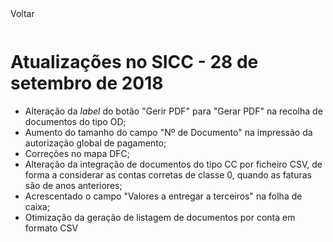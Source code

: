 <div style="width:100%; height:30px"><span onclick="loadMdDoc('atualizacoes', ['btnMenu'],'', null)" class="voltar">Voltar</span></div>

# Atualizações no SICC - 28 de setembro de 2018

- Alteração da _label_ do botão "Gerir PDF" para "Gerar PDF" na recolha de documentos do tipo OD;
- Aumento do tamanho do campo "Nº de Documento" na impressão da autorização global de pagamento;
- Correções no mapa DFC;
- Alteração da integração de documentos do tipo CC por ficheiro CSV, de forma a considerar as contas corretas de classe 0, quando as faturas são de anos anteriores;
- Acrescentado o campo "Valores a entregar a terceiros" na folha de caixa;
- Otimização da geração de listagem de documentos por conta em formato CSV
